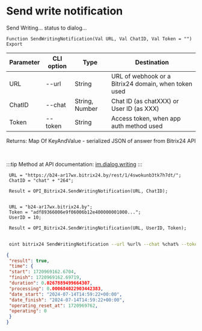 ﻿---
sidebar_position: 15
---

# Send write notification
 Send Writing... status to dialog...



`Function SendWritingNotification(Val URL, Val ChatID, Val Token = "") Export`

 | Parameter | CLI option | Type | Destination |
 |-|-|-|-|
 | URL | --url | String | URL of webhook or a Bitrix24 domain, when token used |
 | ChatID | --chat | String, Number | Chat ID (as chatXXX) or User ID (as XXX) |
 | Token | --token | String | Access token, when app auth method used |

 
 Returns: Map Of KeyAndValue - serialized JSON of answer from Bitrix24 API

<br/>

:::tip
Method at API documentation: [im.dialog.writing](https://dev.1c-bitrix.ru/learning/course/?COURSE_ID=93&LESSON_ID=23802)
:::
<br/>


```bsl title="Code example"
 URL = "https://b24-ar17wx.bitrix24.by/rest/1/4swokunb3tk7h7dt/";
 ChatID = "chat" + "264";
 
 Result = OPI_Bitrix24.SendWritingNotification(URL, ChatID);
 
 
 URL = "b24-ar17wx.bitrix24.by";
 Token = "adf89366006e9f06006b12e400000001000...";
 UserID = 10;
 
 Result = OPI_Bitrix24.SendWritingNotification(URL, UserID, Token);
```
	


```sh title="CLI command example"
 
 oint bitrix24 SendWritingNotification --url %url% --chat %chat% --token %token%

```

```json title="Result"
{
 "result": true,
 "time": {
 "start": 1720969162.6704,
 "finish": 1720969162.69719,
 "duration": 0.0267889499664307,
 "processing": 0.000684022903442383,
 "date_start": "2024-07-14T14:59:22+00:00",
 "date_finish": "2024-07-14T14:59:22+00:00",
 "operating_reset_at": 1720969762,
 "operating": 0
 }
}
```
